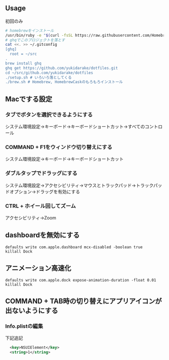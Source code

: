 ## Usage
初回のみ
```sh
# homebrewをインストール
/usr/bin/ruby -e "$(curl -fsSL https://raw.githubusercontent.com/Homebrew/install/master/install)"
# ghqでこのプロジェクトを落とす
cat <<. >> ~/.gitconfig
[ghq]
  root = ~/src
. 
brew install ghq
ghq get https://github.com/yukidarake/dotfiles.git
cd ~/src/github.com/yukidarake/dotfiles
./setup.sh # いろいろ落としてくる
./brew.sh # Homebrew, HomebrewCaskのもろもろインストール
```

## Macでする設定

### タブでボタンを選択できるようにする
システム環境設定→キーボード→キーボードショートカット→すべてのコントロール

### COMMAND + F1をウィンドウ切り替えにする
システム環境設定→キーボード→キーボードショートカット

### ダブルタップでドラッグにする
システム環境設定→アクセシビリティ→マウスとトラックパッド→トラックパッドオプション→ドラッグを有効にする

### CTRL + ホイール回してズーム
アクセシビリティ→Zoom

## dashboardを無効にする
```
defaults write com.apple.dashboard mcx-disabled -boolean true
killall Dock
```

## アニメーション高速化
```
defaults write com.apple.dock expose-animation-duration -float 0.01
killall Dock
```

## COMMAND + TAB時の切り替えにアプリアイコンが出ないようにする
### Info.plistの編集
下記追記

```xml
  <key>NSUIElement</key>
  <string>1</string>
```
